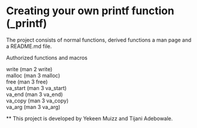 # Creating your own printf function (_printf)

The project consists of normal functions, derived functions a man page and a README.md file.

Authorized functions and macros

write (man 2 write)<br>
malloc (man 3 malloc)<br>
free (man 3 free)<br>
va_start (man 3 va_start)<br>
va_end (man 3 va_end)<br>
va_copy (man 3 va_copy)<br>
va_arg (man 3 va_arg)<br>

** This project is developed by Yekeen Muizz and Tijani Adebowale.
